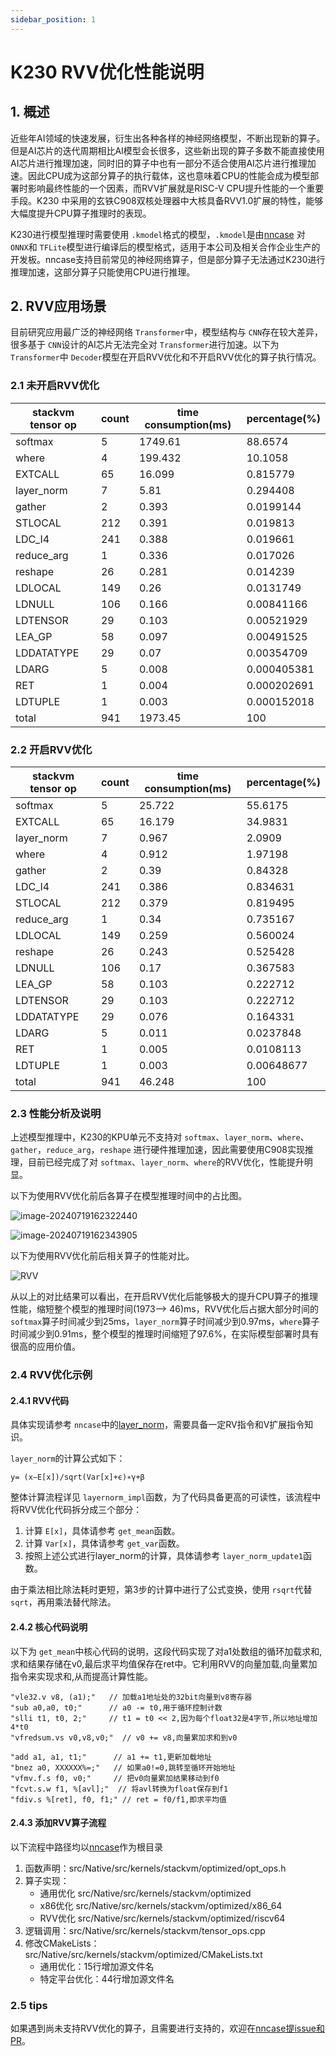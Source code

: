 ```yaml
---
sidebar_position: 1
---
```


# K230 RVV优化性能说明

## 1. 概述

近些年AI领域的快速发展，衍生出各种各样的神经网络模型，不断出现新的算子。但是AI芯片的迭代周期相比AI模型会长很多，这些新出现的算子多数不能直接使用AI芯片进行推理加速，同时旧的算子中也有一部分不适合使用AI芯片进行推理加速。因此CPU成为这部分算子的执行载体，这也意味着CPU的性能会成为模型部署时影响最终性能的一个因素，而RVV扩展就是RISC-V CPU提升性能的一个重要手段。K230 中采用的玄铁C908双核处理器中大核具备RVV1.0扩展的特性，能够大幅度提升CPU算子推理时的表现。

K230进行模型推理时需要使用 `.kmodel`格式的模型，`.kmodel`是由[nncase](https://github.com/kendryte/nncase) 对 `ONNX`和 `TFLite`模型进行编译后的模型格式，适用于本公司及相关合作企业生产的开发板。nncase支持目前常见的神经网络算子，但是部分算子无法通过K230进行推理加速，这部分算子只能使用CPU进行推理。

## 2. RVV应用场景

目前研究应用最广泛的神经网络 `Transformer`中，模型结构与 `CNN`存在较大差异，很多基于 `CNN`设计的AI芯片无法完全对 `Transformer`进行加速。以下为 `Transformer`中 `Decoder`模型在开启RVV优化和不开启RVV优化的算子执行情况。

### 2.1 未开启RVV优化

| stackvm tensor op | count | time consumption(ms) | percentage(%) |
| ----------------- | ----- | -------------------- | ------------- |
| softmax           | 5     | 1749.61              | 88.6574       |
| where             | 4     | 199.432              | 10.1058       |
| EXTCALL           | 65    | 16.099               | 0.815779      |
| layer_norm        | 7     | 5.81                 | 0.294408      |
| gather            | 2     | 0.393                | 0.0199144     |
| STLOCAL           | 212   | 0.391                | 0.019813      |
| LDC_I4            | 241   | 0.388                | 0.019661      |
| reduce_arg        | 1     | 0.336                | 0.017026      |
| reshape           | 26    | 0.281                | 0.014239      |
| LDLOCAL           | 149   | 0.26                 | 0.0131749     |
| LDNULL            | 106   | 0.166                | 0.00841166    |
| LDTENSOR          | 29    | 0.103                | 0.00521929    |
| LEA_GP            | 58    | 0.097                | 0.00491525    |
| LDDATATYPE        | 29    | 0.07                 | 0.00354709    |
| LDARG             | 5     | 0.008                | 0.000405381   |
| RET               | 1     | 0.004                | 0.000202691   |
| LDTUPLE           | 1     | 0.003                | 0.000152018   |
| total             | 941   | 1973.45              | 100           |

### 2.2 开启RVV优化

| stackvm tensor op | count | time consumption(ms) | percentage(%) |
| ----------------- | ----- | -------------------- | ------------- |
| softmax           | 5     | 25.722               | 55.6175       |
| EXTCALL           | 65    | 16.179               | 34.9831       |
| layer_norm        | 7     | 0.967                | 2.0909        |
| where             | 4     | 0.912                | 1.97198       |
| gather            | 2     | 0.39                 | 0.84328       |
| LDC_I4            | 241   | 0.386                | 0.834631      |
| STLOCAL           | 212   | 0.379                | 0.819495      |
| reduce_arg        | 1     | 0.34                 | 0.735167      |
| LDLOCAL           | 149   | 0.259                | 0.560024      |
| reshape           | 26    | 0.243                | 0.525428      |
| LDNULL            | 106   | 0.17                 | 0.367583      |
| LEA_GP            | 58    | 0.103                | 0.222712      |
| LDTENSOR          | 29    | 0.103                | 0.222712      |
| LDDATATYPE        | 29    | 0.076                | 0.164331      |
| LDARG             | 5     | 0.011                | 0.0237848     |
| RET               | 1     | 0.005                | 0.0108113     |
| LDTUPLE           | 1     | 0.003                | 0.00648677    |
| total             | 941   | 46.248               | 100           |

### 2.3 性能分析及说明

上述模型推理中，K230的KPU单元不支持对 `softmax`、`layer_norm`、`where`、`gather`，`reduce_arg`，`reshape` 进行硬件推理加速，因此需要使用C908实现推理，目前已经完成了对 `softmax`、`layer_norm`、`where`的RVV优化，性能提升明显。

以下为使用RVV优化前后各算子在模型推理时间中的占比图。

![image-20240719162322440](${images}/image-20240719162322440.png)

![image-20240719162343905](${images}/image-20240719162343905.png)

以下为使用RVV优化前后相关算子的性能对比。

![RVV](${images}/RVV_optimize_performance.jpg)

从以上的对比结果可以看出，在开启RVV优化后能够极大的提升CPU算子的推理性能，缩短整个模型的推理时间(1973–> 46)ms，RVV优化后占据大部分时间的 `softmax`算子时间减少到25ms，`layer_norm`算子时间减少到0.97ms，`where`算子时间减少到0.91ms，整个模型的推理时间缩短了97.6%，在实际模型部署时具有很高的应用价值。

### 2.4 RVV优化示例

#### 2.4.1 RVV代码

具体实现请参考 `nncase`中的[layer_norm](https://github.com/kendryte/nncase/blob/master/src/Native/src/kernels/stackvm/optimized/riscv64/layer_norm.cpp)，需要具备一定RV指令和V扩展指令知识。

`layer_norm`的计算公式如下：

```
y= (x−E[x])/sqrt(Var[x]+ϵ)∗γ+β
```

整体计算流程详见 `layernorm_impl`函数，为了代码具备更高的可读性，该流程中将RVV优化代码拆分成三个部分：

1. 计算 `E[x]`，具体请参考 `get_mean`函数。
2. 计算 `Var[x]`，具体请参考 `get_var`函数。
3. 按照上述公式进行layer_norm的计算，具体请参考 `layer_norm_update1`函数。

由于乘法相比除法耗时更短，第3步的计算中进行了公式变换，使用 `rsqrt`代替 `sqrt`，再用乘法替代除法。

#### 2.4.2 核心代码说明

以下为 `get_mean`中核心代码的说明，这段代码实现了对a1处数组的循环加载求和,求和结果存储在v0,最后求平均值保存在ret中。它利用RVV的向量加载,向量累加指令来实现求和,从而提高计算性能。

```
"vle32.v v8, (a1);"   // 加载a1地址处的32bit向量到v8寄存器
"sub a0,a0, t0;"      // a0 -= t0,用于循环控制计数
"slli t1, t0, 2;"     // t1 = t0 << 2,因为每个float32是4字节,所以地址增加4*t0
"vfredsum.vs v0,v8,v0;"  // v0 += v8,向量累加求和到v0

"add a1, a1, t1;"      // a1 += t1,更新加载地址
"bnez a0, XXXXXX%=;"   // 如果a0!=0,跳转至循环开始地址
"vfmv.f.s f0, v0;"     // 把v0向量累加结果移动到f0
"fcvt.s.w f1, %[avl];"  // 将avl转换为float保存到f1 
"fdiv.s %[ret], f0, f1;" // ret = f0/f1,即求平均值
```

#### 2.4.3 添加RVV算子流程

以下流程中路径均以[nncase](https://github.com/kendryte/nncase)作为根目录

1. 函数声明：src/Native/src/kernels/stackvm/optimized/opt_ops.h
2. 算子实现：
   - 通用优化 src/Native/src/kernels/stackvm/optimized
   - x86优化 src/Native/src/kernels/stackvm/optimized/x86_64
   - RVV优化 src/Native/src/kernels/stackvm/optimized/riscv64
3. 逻辑调用：src/Native/src/kernels/stackvm/tensor_ops.cpp
4. 修改CMakeLists：src/Native/src/kernels/stackvm/optimized/CMakeLists.txt
   - 通用优化：15行增加源文件名
   - 特定平台优化：44行增加源文件名

### 2.5 tips

如果遇到尚未支持RVV优化的算子，且需要进行支持的，欢迎在[nncase提issue和PR](https://github.com/kendryte/nncase/issues)。
